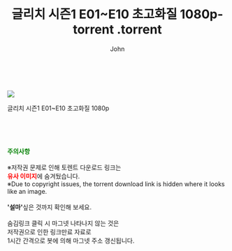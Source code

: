 ﻿---
layout: post
title:  "                   글리치 시즌1 E01~E10 초고화질 1080p-torrent                .torrent"
author: John
categories: [ 드라마 ]
tags: [  ]
image: https://torrentrj57.com/uploadfile/full/30ce35d01db65691a9a3c3673eace37a6270198f.jpg 
description: "                   글리치 시즌1 E01~E10 초고화질 1080p-torrent                 torrent 정보 공유"
toc: true
toc_sticky: true
---

<br>
<p><img src="https://torrentrj57.com/uploadfile/full/30ce35d01db65691a9a3c3673eace37a6270198f.jpg"/></p>
 글리치 시즌1 E01~E10 초고화질 1080p  
    
<br><br><br>
<p data-ke-size="size16"><b><span style="color: green;">주의사항</span></b><br /><br />※저작권 문제로 인해 토렌트 다운로드 링크는<br /><b><span style="color: red;">유사 이미지</span></b>에 숨겨뒀습니다.<br />※Due to copyright issues, the torrent download link is hidden where it looks like an image.<br /><br /><b>'설마'</b>싶은 것까지 확인해 보세요.<br /><br />숨김링크 클릭 시 마그넷 나타나지 않는 것은<br />저작권으로 인한 링크만료 자료로<br />1시간 간격으로 봇에 의해 마그넷 주소 갱신됩니다.</p>
